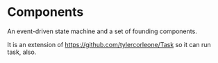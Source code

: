 # Components

An event-driven state machine and a set of founding components.

It is an extension of https://github.com/tylercorleone/Task so it can run task, also.
